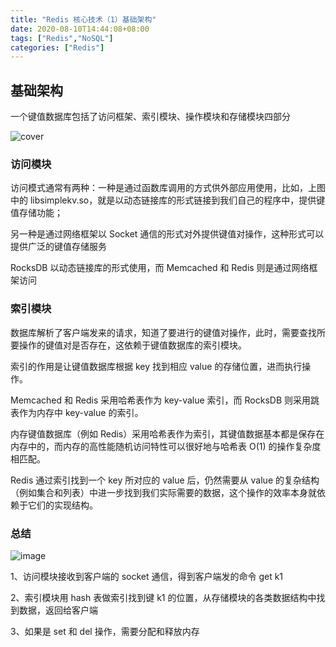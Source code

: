 ```yaml
---
title: "Redis 核心技术（1）基础架构"
date: 2020-08-10T14:44:08+08:00
tags: ["Redis","NoSQL"]
categories: ["Redis"]
---
```


## 基础架构

一个键值数据库包括了访问框架、索引模块、操作模块和存储模块四部分

![cover](https://tvax2.sinaimg.cn/large/a616b9a4gy1gilk4ebrnlj21tk2xb1ik.jpg)

### 访问模块

访问模式通常有两种：一种是通过函数库调用的方式供外部应用使用，比如，上图中的 libsimplekv.so，就是以动态链接库的形式链接到我们自己的程序中，提供键值存储功能；

另一种是通过网络框架以 Socket 通信的形式对外提供键值对操作，这种形式可以提供广泛的键值存储服务

RocksDB 以动态链接库的形式使用，而 Memcached 和 Redis 则是通过网络框架访问

### 索引模块

数据库解析了客户端发来的请求，知道了要进行的键值对操作，此时，需要查找所要操作的键值对是否存在，这依赖于键值数据库的索引模块。

索引的作用是让键值数据库根据 key 找到相应 value 的存储位置，进而执行操作。

Memcached 和 Redis 采用哈希表作为 key-value 索引，而 RocksDB 则采用跳表作为内存中 key-value 的索引。

内存键值数据库（例如 Redis）采用哈希表作为索引，其键值数据基本都是保存在内存中的，而内存的高性能随机访问特性可以很好地与哈希表 O(1) 的操作复杂度相匹配。

Redis 通过索引找到一个 key 所对应的 value 后，仍然需要从 value 的复杂结构（例如集合和列表）中进一步找到我们实际需要的数据，这个操作的效率本身就依赖于它们的实现结构。

### 总结

![image](https://tva1.sinaimg.cn/large/a616b9a4gy1gill5foskyj243r2rie82.jpg)

1、访问模块接收到客户端的 socket 通信，得到客户端发的命令 get k1

2、索引模块用 hash 表做索引找到键 k1 的位置，从存储模块的各类数据结构中找到数据，返回给客户端

3、如果是 set 和 del 操作，需要分配和释放内存
